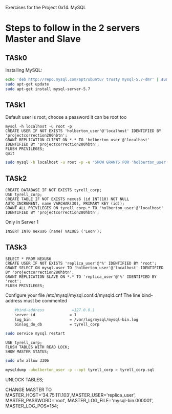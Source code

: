 Exercises for the Project 0x14. MySQL

# Steps to follow in the 2 servers Master and Slave
## TASk0
Installing MySQL:
```bash
echo 'deb http://repo.mysql.com/apt/ubuntu/ trusty mysql-5.7-dmr' | sudo tee -a /etc/apt/sources.list
sudo apt-get update
sudo apt-get install mysql-server-5.7
```
## TASk1
Default user is root, choose a password it can be root too
```mysql
mysql -h localhost -u root -p
CREATE USER IF NOT EXISTS 'holberton_user'@'localhost' IDENTIFIED BY 'projectcorrection280hbtn';
GRANT REPLICATION CLIENT ON *.* TO 'holberton_user'@'localhost' IDENTIFIED BY 'projectcorrection280hbtn';
FLUSH PRIVILEGES;
quit
```
```bash
sudo mysql -h localhost -u root -p -e "SHOW GRANTS FOR 'holberton_user'@'localhost';"
```
## TASk2
```mysql
CREATE DATABASE IF NOT EXISTS tyrell_corp;
USE tyrell_corp;
CREATE TABLE IF NOT EXISTS nexus6 (id INT(10) NOT NULL  AUTO_INCREMENT, name VARCHAR(30), PRIMARY KEY (id));
GRANT ALL PRIVILEGES ON tyrell_corp.* TO 'holberton_user'@'localhost' IDENTIFIED BY 'projectcorrection280hbtn';
```

Only in Server 1
```mysql
INSERT INTO nexus6 (name) VALUES ('Leon');
```
## TASk3
```mysql
SELECT * FROM NEXUS6
CREATE USER IF NOT EXISTS 'replica_user'@'%' IDENTIFIED BY 'root';
GRANT SELECT ON mysql.user TO 'holberton_user'@'localhost' IDENTIFIED BY 'projectcorrection280hbtn';
GRANT REPLICATION SLAVE ON *.* TO 'replica_user'@'%' IDENTIFIED BY 'root';
FLUSH PRIVILEGES;
```
Configure your file /etc/mysql/mysql.conf.d/mysqld.cnf
The line bind-address must be commented
```bash
	#bind-address            =127.0.0.1
	server-id               = 1
	log_bin                 = /var/log/mysql/mysql-bin.log
	binlog_do_db            = tyrell_corp
```
```bash
sudo service mysql restart
```
```mysql
USE tyrell_corp;
FLUSH TABLES WITH READ LOCK;
SHOW MASTER STATUS;
```
```bash
sudo ufw allow 3306

mysqldump -uholberton_user -p --opt tyrell_corp > tyrell_corp.sql
```
UNLOCK TABLES;

CHANGE MASTER TO MASTER_HOST='34.75.111.103',MASTER_USER='replica_user', MASTER_PASSWORD='root', MASTER_LOG_FILE='mysql-bin.000001', MASTER_LOG_POS=154;


